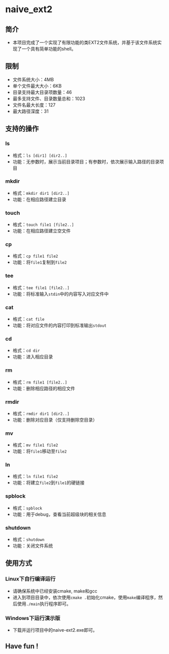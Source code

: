 # naive_ext2
## 简介
- 本项目完成了一个实现了有限功能的类EXT2文件系统，并基于该文件系统实现了一个具有简单功能的shell。
## 限制
- 文件系统大小：4MB
- 单个文件最大大小：6KB
- 目录支持最大目录项数量：46
- 最多支持文件、目录数量总和：1023
- 文件名最大长度：127
- 最大路径深度：31

## 支持的操作
### ls
- 格式：`ls [dir1] [dir2..]`
- 功能：无参数时，展示当前目录项目；有参数时，依次展示输入路径的目录项目
### mkdir
- 格式：`mkdir dir1 [dir2..]`
- 功能：在相应路径建立目录
### touch
- 格式：`touch file1 [file2..]`
- 功能：在相应路径建立空文件
### cp
- 格式：`cp file1 file2`
- 功能：将`file1`复制到`file2`
### tee
- 格式：`tee file1 [file2..]`
- 功能：将标准输入`stdin`中的内容写入对应文件中
### cat
- 格式：`cat file`
- 功能：将对应文件的内容打印到标准输出`stdout`
### cd
- 格式：`cd dir`
- 功能：进入相应目录
### rm
- 格式：`rm file1 [file2..]`
- 功能：删除相应路径的相应文件
### rmdir
- 格式：`rmdir dir1 [dir2..]`
- 功能：删除对应目录（仅支持删除空目录）
### mv
- 格式：`mv file1 file2`
- 功能：将`file1`移动至`file2`
### ln
- 格式：`ln file1 file2`
- 功能：将建立`file2`到`file1`的硬链接
### spblock
- 格式：`spblock`
- 功能：用于debug，查看当前超级块的相关信息
### shutdown
- 格式：`shutdown`
- 功能：关闭文件系统

## 使用方式
### Linux下自行编译运行
- 请确保系统中已经安装cmake, make和gcc
- 进入到项目目录中，依次使用`cmake .`初始化cmake，使用`make`编译程序，然后使用`./main`执行程序即可。
### Windows下运行演示版
- 下载并运行项目中的naive-ext2.exe即可。

## Have fun !
